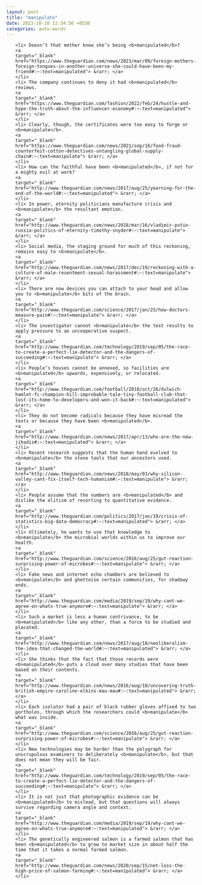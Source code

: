 ```yaml
---
layout: post
title: "manipulate"
date: 2023-10-10 12:34:56 +0530
categories: auto-words
---
```

<ol>

    <li> Doesn’t that mother know she’s being <b>manipulated</b>?
    <a 
    target="_blank" 
    href="https://www.theguardian.com/news/2023/mar/09/foreign-mothers-foreign-tongues-in-another-universe-she-could-have-been-my-friend#:~:text=manipulated"> &rarr; </a>
    </li>
    <li> The company continues to deny it had <b>manipulated</b> reviews.
    <a 
    target="_blank" 
    href="https://www.theguardian.com/fashion/2022/feb/24/hustle-and-hype-the-truth-about-the-influencer-economy#:~:text=manipulated"> &rarr; </a>
    </li>
    <li> Clearly, though, the certificates were too easy to forge or <b>manipulate</b>.
    <a 
    target="_blank" 
    href="https://www.theguardian.com/news/2021/sep/16/food-fraud-counterfeit-cotton-detectives-untangling-global-supply-chain#:~:text=manipulate"> &rarr; </a>
    </li>
    <li> How can the faithful have been <b>manipulated</b>, if not for a mighty evil at work?
    <a 
    target="_blank" 
    href="http://www.theguardian.com/news/2017/aug/25/yearning-for-the-end-of-the-world#:~:text=manipulated"> &rarr; </a>
    </li>
    <li> In power, eternity politicians manufacture crisis and <b>manipulate</b> the resultant emotion.
    <a 
    target="_blank" 
    href="http://www.theguardian.com/news/2018/mar/16/vladimir-putin-russia-politics-of-eternity-timothy-snyder#:~:text=manipulate"> &rarr; </a>
    </li>
    <li> Social media, the staging ground for much of this reckoning, remains easy to <b>manipulate</b>.
    <a 
    target="_blank" 
    href="http://www.theguardian.com/news/2017/dec/19/reckoning-with-a-culture-of-male-resentment-sexual-harassment#:~:text=manipulate"> &rarr; </a>
    </li>
    <li> There are now devices you can attach to your head and allow you to <b>manipulate</b> bits of the brain.
    <a 
    target="_blank" 
    href="http://www.theguardian.com/science/2017/jan/25/how-doctors-measure-pain#:~:text=manipulate"> &rarr; </a>
    </li>
    <li> The investigator cannot <b>manipulate</b> the test results to apply pressure to an uncooperative suspect.
    <a 
    target="_blank" 
    href="http://www.theguardian.com/technology/2019/sep/05/the-race-to-create-a-perfect-lie-detector-and-the-dangers-of-succeeding#:~:text=manipulate"> &rarr; </a>
    </li>
    <li> People’s houses cannot be annexed, so facilities are <b>manipulated</b> upwards, expensively, or relocated.
    <a 
    target="_blank" 
    href="http://www.theguardian.com/football/2018/oct/26/dulwich-hamlet-fc-champion-hill-improbable-tale-tiny-football-club-that-lost-its-home-to-developers-and-won-it-back#:~:text=manipulated"> &rarr; </a>
    </li>
    <li> They do not become radicals because they have misread the texts or because they have been <b>manipulated</b>.
    <a 
    target="_blank" 
    href="http://www.theguardian.com/news/2017/apr/13/who-are-the-new-jihadis#:~:text=manipulated"> &rarr; </a>
    </li>
    <li> Recent research suggests that the human hand evolved to <b>manipulate</b> the stone tools that our ancestors used.
    <a 
    target="_blank" 
    href="http://www.theguardian.com/news/2018/may/03/why-silicon-valley-cant-fix-itself-tech-humanism#:~:text=manipulate"> &rarr; </a>
    </li>
    <li> People assume that the numbers are <b>manipulated</b> and dislike the elitism of resorting to quantitative evidence.
    <a 
    target="_blank" 
    href="http://www.theguardian.com/politics/2017/jan/19/crisis-of-statistics-big-data-democracy#:~:text=manipulated"> &rarr; </a>
    </li>
    <li> Ultimately, he wants to use that knowledge to <b>manipulate</b> the microbial worlds within us to improve our health.
    <a 
    target="_blank" 
    href="http://www.theguardian.com/science/2016/aug/25/gut-reaction-surprising-power-of-microbes#:~:text=manipulate"> &rarr; </a>
    </li>
    <li> Fake news and internet echo chambers are believed to <b>manipulate</b> and ghettoise certain communities, for shadowy ends.
    <a 
    target="_blank" 
    href="http://www.theguardian.com/media/2019/sep/19/why-cant-we-agree-on-whats-true-anymore#:~:text=manipulate"> &rarr; </a>
    </li>
    <li> Such a market is less a human contrivance, to be <b>manipulated</b> like any other, than a force to be studied and placated.
    <a 
    target="_blank" 
    href="http://www.theguardian.com/news/2017/aug/18/neoliberalism-the-idea-that-changed-the-world#:~:text=manipulated"> &rarr; </a>
    </li>
    <li> She thinks that the fact that those records were <b>manipulated</b> puts a cloud over many studies that have been based on their contents.
    <a 
    target="_blank" 
    href="http://www.theguardian.com/news/2016/aug/18/uncovering-truth-british-empire-caroline-elkins-mau-mau#:~:text=manipulated"> &rarr; </a>
    </li>
    <li> Each isolator had a pair of black rubber gloves affixed to two portholes, through which the researchers could <b>manipulate</b> what was inside.
    <a 
    target="_blank" 
    href="http://www.theguardian.com/science/2016/aug/25/gut-reaction-surprising-power-of-microbes#:~:text=manipulate"> &rarr; </a>
    </li>
    <li> New technologies may be harder than the polygraph for unscrupulous examiners to deliberately <b>manipulate</b>, but that does not mean they will be fair.
    <a 
    target="_blank" 
    href="http://www.theguardian.com/technology/2019/sep/05/the-race-to-create-a-perfect-lie-detector-and-the-dangers-of-succeeding#:~:text=manipulate"> &rarr; </a>
    </li>
    <li> It is not just that photographic evidence can be <b>manipulated</b> to mislead, but that questions will always survive regarding camera angle and context.
    <a 
    target="_blank" 
    href="http://www.theguardian.com/media/2019/sep/19/why-cant-we-agree-on-whats-true-anymore#:~:text=manipulated"> &rarr; </a>
    </li>
    <li> The genetically engineered salmon is a farmed salmon that has been <b>manipulated</b> to grow to market size in about half the time that it takes a normal farmed salmon.
    <a 
    target="_blank" 
    href="http://www.theguardian.com/news/2020/sep/15/net-loss-the-high-price-of-salmon-farming#:~:text=manipulated"> &rarr; </a>
    </li>